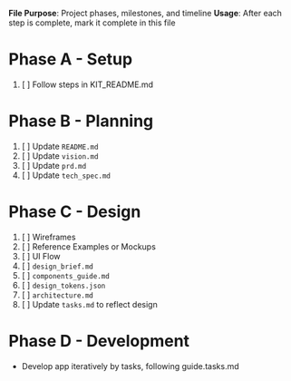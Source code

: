 **File Purpose**: Project phases, milestones, and timeline
**Usage**: After each step is complete, mark it complete in this file

# Phase A - Setup

1. [ ] Follow steps in KIT_README.md


# Phase B - Planning

1. [ ] Update `README.md`
2. [ ] Update `vision.md`
3. [ ] Update `prd.md`
4. [ ] Update `tech_spec.md`


# Phase C - Design

1. [ ] Wireframes
2. [ ] Reference Examples or Mockups
3. [ ] UI Flow
4. [ ] `design_brief.md`
5. [ ] `components_guide.md`
6. [ ] `design_tokens.json`
7. [ ] `architecture.md`
8. [ ] Update `tasks.md` to reflect design


# Phase D - Development

- Develop app iteratively by tasks, following guide.tasks.md